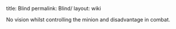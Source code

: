 title: Blind
permalink: Blind/
layout: wiki



No vision whilst controlling the minion and disadvantage in combat.